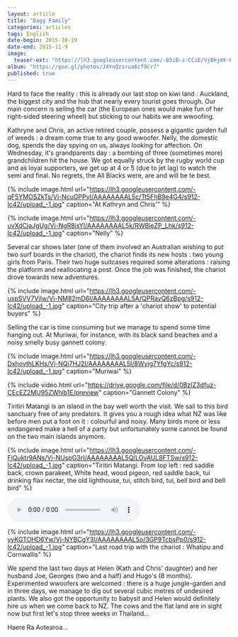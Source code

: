 ```yaml
---
layout: article
title: "Dagg Family"
categories: articles
tags: English
date-begin: 2015-10-19
date-end: 2015-11-9
image: 
  teaser-ext: "https://lh3.googleusercontent.com/-85iB-z-CCzE/Vj8hjmY-6YI/AAAAAAAALyQ/y-Ms_D70RwU/s912-Ic42/upload_-1.jpg"
album: "https://goo.gl/photos/J4YnQzsrua6cf9Cr7"
published: true
---
```


Hard to face the reality : this is already our last stop on kiwi land : Auckland, the biggest city and the hub that nearly every tourist goes through. Our main concern is selling the car (the European ones would make fun of her right-sided steering wheel) but sticking to our habits we are wwoofing.

Kathryne and Chris, an active retired couple, possess a gigantic garden full of weeds : a dream come true to any good wwoofer. Nelly, the domestic dog, spends the day spying on us, always looking for affection. On Wednesday, it's grandparents day : a bombing of three (sometimes more) grandchildren hit the house. We got equally struck by the rugby world cup and as loyal supporters, we get up at 4 or 5 (due to jet lag) to watch the semi and final. No regrets, the All Blacks were, are and will be te best.

{% include image.html url="https://lh3.googleusercontent.com/-qF5YMOSZkTs/Vj-NcuGPPyI/AAAAAAAAL5c/Tt5FhB9e4G4/s912-Ic42/upload_-1.jpg" caption="At Kathryn and Chris'" %}

{% include image.html url="https://lh3.googleusercontent.com/-uvXdCjaJgUg/Vj-NgR8isYI/AAAAAAAAL5k/RWBieZP_Lhk/s912-Ic42/upload_-1.jpg" caption="Nelly" %}

Several car shows later (one of them involved an Australian wishing to put two surf boards in the chariot), the chariot finds its new hosts : two young girls from Paris. Their two huge suitcases required some alterations : raising the platform and reallocating a post. Once the job was finished, the chariot drove towards new adventures.

{% include image.html url="https://lh3.googleusercontent.com/-uspSVV7VjIw/Vj-NM82mD6I/AAAAAAAAL5A/QPRayQ6zBpg/s912-Ic42/upload_-1.jpg" caption="City trip after a 'chariot show' to potential buyers" %}

Selling the car is time consuming but we manage to spend some time hanging out. At Muriwai, for instance, with its black sand beaches and a noisy smelly busy gannett colony.

{% include image.html url="https://lh3.googleusercontent.com/-DxhoythLKHs/Vj-NQj7HJ2I/AAAAAAAAL5I/8Wyig7YfgYc/s912-Ic42/upload_-1.jpg" caption="Muriwai" %}

{% include video.html url="https://drive.google.com/file/d/0BzIZ3dfuz-CEcEZ2MU95ZWhlb1E/preview" caption="Gannett Colony" %}

Tiritiri Matangi is an island in the bay well worth the visit. We sail to this bird sanctuary free of any predators. It gives you a rough idea what NZ was like before men put a foot on it : colourful and noisy. Many birds more or less endangered make a hell of a party but unfortunately some cannot be found on the two main islands anymore.

{% include image.html url="https://lh3.googleusercontent.com/-FjQuktr9ANs/Vj-NUspG3rI/AAAAAAAAL5Q/LOvAUL8FTSw/s912-Ic42/upload_-1.jpg" caption="Tiritiri Matangi. From top left : red saddle back, crown parakeet, White head, wood pigeon, red saddle back, tui drinking flax nectar, the old lighthouse, tui, stitch bird, tui, bell bird and bell bird" %}

<audio controls> <source src="https://drive.google.com/uc?export=download&id=0BzIZ3dfuz-CEdlpUdG1KSnFFZHc" type="audio/mp3"> </audio>

{% include image.html url="https://lh3.googleusercontent.com/-yyKGTOHD6Yw/Vj-NYBCgY3I/AAAAAAAAL5o/3GP9TcbsPp0/s912-Ic42/upload_-1.jpg" caption="Last road trip with the chariot : Whatipu and Cornwallis" %}

We spend the last two days at Helen (Kath and Chris' daughter) and her husband Joe, Georges (two and a half) and Hugo's (8 months). Experimented wwoofers are welcomed : there is a huge jungle-garden and in three days, we manage to dig out several cubic metres of undesired plants. We also got the opportunity to babysit and Helen would definitely hire us when we come back to NZ. The cows and the flat land are in sight now but first let's stop three weeks in Thailand...

Haere Ra Aotearoa...
